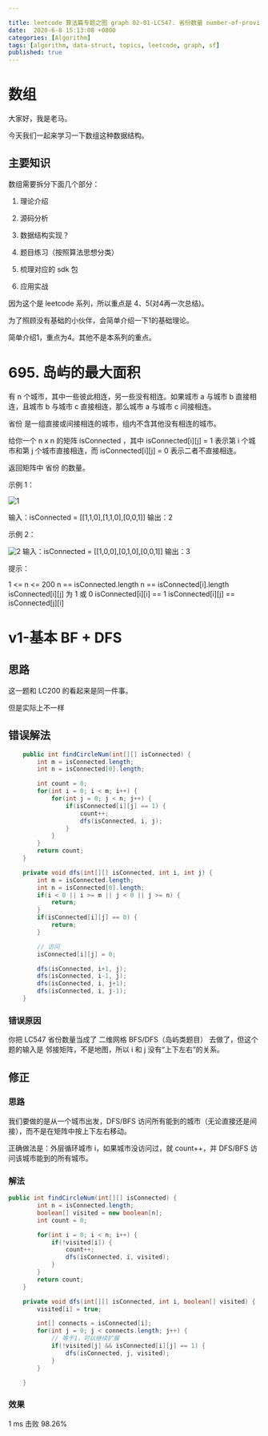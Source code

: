 ```yaml
---

title: leetcode 算法篇专题之图 graph 02-01-LC547. 省份数量 number-of-provinces
date:  2020-6-8 15:13:08 +0800
categories: [Algorithm]
tags: [algorithm, data-struct, topics, leetcode, graph, sf]
published: true
---
```



# 数组

大家好，我是老马。

今天我们一起来学习一下数组这种数据结构。

## 主要知识

数组需要拆分下面几个部分：

1. 理论介绍

2. 源码分析

3. 数据结构实现？

4. 题目练习（按照算法思想分类）

5. 梳理对应的 sdk 包

6. 应用实战

因为这个是 leetcode 系列，所以重点是 4、5(对4再一次总结)。

为了照顾没有基础的小伙伴，会简单介绍一下1的基础理论。

简单介绍1，重点为4。其他不是本系列的重点。

# 695. 岛屿的最大面积

有 n 个城市，其中一些彼此相连，另一些没有相连。如果城市 a 与城市 b 直接相连，且城市 b 与城市 c 直接相连，那么城市 a 与城市 c 间接相连。

省份 是一组直接或间接相连的城市，组内不含其他没有相连的城市。

给你一个 n x n 的矩阵 isConnected ，其中 isConnected[i][j] = 1 表示第 i 个城市和第 j 个城市直接相连，而 isConnected[i][j] = 0 表示二者不直接相连。

返回矩阵中 省份 的数量。

 

示例 1：

![1](https://assets.leetcode.com/uploads/2020/12/24/graph1.jpg)

输入：isConnected = [[1,1,0],[1,1,0],[0,0,1]]
输出：2

示例 2：

![2](https://assets.leetcode.com/uploads/2020/12/24/graph2.jpg)
输入：isConnected = [[1,0,0],[0,1,0],[0,0,1]]
输出：3
 

提示：

1 <= n <= 200
n == isConnected.length
n == isConnected[i].length
isConnected[i][j] 为 1 或 0
isConnected[i][i] == 1
isConnected[i][j] == isConnected[j][i]


# v1-基本 BF + DFS

## 思路

这一题和 LC200 的看起来是同一件事。

但是实际上不一样

## 错误解法

```java
    public int findCircleNum(int[][] isConnected) {
        int m = isConnected.length;
        int n = isConnected[0].length;

        int count = 0;
        for(int i = 0; i < m; i++) {
            for(int j = 0; j < n; j++) {
                if(isConnected[i][j] == 1) {
                    count++;
                    dfs(isConnected, i, j);
                }
            }
        }
        return count;
    }

    private void dfs(int[][] isConnected, int i, int j) {
        int m = isConnected.length;
        int n = isConnected[0].length;
        if(i < 0 || i >= m || j < 0 || j >= n) {
            return;
        }
        if(isConnected[i][j] == 0) {
            return;
        }

        // 访问
        isConnected[i][j] = 0;

        dfs(isConnected, i+1, j);
        dfs(isConnected, i-1, j);
        dfs(isConnected, i, j+1);
        dfs(isConnected, i, j-1);
    }
```

### 错误原因

你把 LC547 省份数量当成了 二维网格 BFS/DFS（岛屿类题目） 去做了，但这个题的输入是 邻接矩阵，不是地图，所以 i 和 j 没有“上下左右”的关系。

## 修正

### 思路

我们要做的是从一个城市出发，DFS/BFS 访问所有能到的城市（无论直接还是间接），而不是在矩阵中按上下左右移动。

正确做法是：外层循环城市 i，如果城市没访问过，就 count++，并 DFS/BFS 访问该城市能到的所有城市。

### 解法

```java
public int findCircleNum(int[][] isConnected) {
        int n = isConnected.length;
        boolean[] visited = new boolean[n];
        int count = 0;

        for(int i = 0; i < n; i++) {
            if(!visited[i]) {
                count++;
                dfs(isConnected, i, visited);
            }
        }
        return count;
    }

    private void dfs(int[][] isConnected, int i, boolean[] visited) {
        visited[i] = true;

        int[] connects = isConnected[i];
        for(int j = 0; j < connects.length; j++) {
            // 等于1，可以继续扩展
            if(!visited[j] && isConnected[i][j] == 1) {
                dfs(isConnected, j, visited);
            }
        }

    }
```

### 效果

1 ms 击败 98.26%

